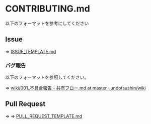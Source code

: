 # CONTRIBUTING.md

以下のフォーマットを参考にしてください

## Issue

=> [ISSUE_TEMPLATE.md](https://github.com/undotsushin/undotsushin/blob/develop/.github/ISSUE_TEMPLATE.md)

### バグ報告

以下のフォーマットを参照してください。

=> [wiki/001_不具合報告・共有フロー.md at master · undotsushin/wiki](https://github.com/undotsushin/wiki/blob/master/001_%E4%B8%8D%E5%85%B7%E5%90%88%E5%A0%B1%E5%91%8A%E3%83%BB%E5%85%B1%E6%9C%89%E3%83%95%E3%83%AD%E3%83%BC.md#%E4%B8%8D%E5%85%B7%E5%90%88%E5%A0%B1%E5%91%8A%E3%81%AE%E3%83%95%E3%82%A9%E3%83%BC%E3%83%9E%E3%83%83%E3%83%88)

## Pull Request

=> => [PULL_REQUEST_TEMPLATE.md](https://github.com/undotsushin/undotsushin/blob/develop/.github/PULL_REQUEST_TEMPLATE.md)
